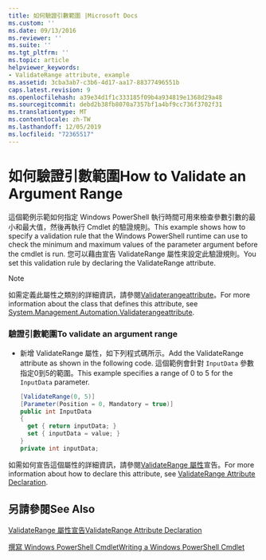 ```yaml
---
title: 如何驗證引數範圍 |Microsoft Docs
ms.custom: ''
ms.date: 09/13/2016
ms.reviewer: ''
ms.suite: ''
ms.tgt_pltfrm: ''
ms.topic: article
helpviewer_keywords:
- ValidateRange attribute, example
ms.assetid: 3cba3ab7-c3b6-4d17-aa17-88377496551b
caps.latest.revision: 9
ms.openlocfilehash: a39e34d1f1c333185f09b4a934819e1368d29a48
ms.sourcegitcommit: debd2b38fb8070a7357bf1a4bf9cc736f3702f31
ms.translationtype: MT
ms.contentlocale: zh-TW
ms.lasthandoff: 12/05/2019
ms.locfileid: "72365517"
---
```

# <a name="how-to-validate-an-argument-range"></a><span data-ttu-id="54133-102">如何驗證引數範圍</span><span class="sxs-lookup"><span data-stu-id="54133-102">How to Validate an Argument Range</span></span>

<span data-ttu-id="54133-103">這個範例示範如何指定 Windows PowerShell 執行時間可用來檢查參數引數的最小和最大值，然後再執行 Cmdlet 的驗證規則。</span><span class="sxs-lookup"><span data-stu-id="54133-103">This example shows how to specify a validation rule that the Windows PowerShell runtime can use to check the minimum and maximum values of the parameter argument before the cmdlet is run.</span></span> <span data-ttu-id="54133-104">您可以藉由宣告 ValidateRange 屬性來設定此驗證規則。</span><span class="sxs-lookup"><span data-stu-id="54133-104">You set this validation rule by declaring the ValidateRange attribute.</span></span>

> [!NOTE]
> <span data-ttu-id="54133-105">如需定義此屬性之類別的詳細資訊，請參閱[Validaterangeattribute](/dotnet/api/System.Management.Automation.ValidateRangeAttribute)。</span><span class="sxs-lookup"><span data-stu-id="54133-105">For more information about the class that defines this attribute, see [System.Management.Automation.Validaterangeattribute](/dotnet/api/System.Management.Automation.ValidateRangeAttribute).</span></span>

### <a name="to-validate-an-argument-range"></a><span data-ttu-id="54133-106">驗證引數範圍</span><span class="sxs-lookup"><span data-stu-id="54133-106">To validate an argument range</span></span>

- <span data-ttu-id="54133-107">新增 ValidateRange 屬性，如下列程式碼所示。</span><span class="sxs-lookup"><span data-stu-id="54133-107">Add the ValidateRange attribute as shown in the following code.</span></span> <span data-ttu-id="54133-108">這個範例會針對 `InputData` 參數指定0到5的範圍。</span><span class="sxs-lookup"><span data-stu-id="54133-108">This example specifies a range of 0 to 5 for the `InputData` parameter.</span></span>

    ```csharp
    [ValidateRange(0, 5)]
    [Parameter(Position = 0, Mandatory = true)]
    public int InputData
    {
      get { return inputData; }
      set { inputData = value; }
    }
    private int inputData;
    ```

<span data-ttu-id="54133-109">如需如何宣告這個屬性的詳細資訊，請參閱[ValidateRange 屬性](./validaterange-attribute-declaration.md)宣告。</span><span class="sxs-lookup"><span data-stu-id="54133-109">For more information about how to declare this attribute, see [ValidateRange Attribute Declaration](./validaterange-attribute-declaration.md).</span></span>

## <a name="see-also"></a><span data-ttu-id="54133-110">另請參閱</span><span class="sxs-lookup"><span data-stu-id="54133-110">See Also</span></span>

[<span data-ttu-id="54133-111">ValidateRange 屬性宣告</span><span class="sxs-lookup"><span data-stu-id="54133-111">ValidateRange Attribute Declaration</span></span>](./validaterange-attribute-declaration.md)

[<span data-ttu-id="54133-112">撰寫 Windows PowerShell Cmdlet</span><span class="sxs-lookup"><span data-stu-id="54133-112">Writing a Windows PowerShell Cmdlet</span></span>](./writing-a-windows-powershell-cmdlet.md)
